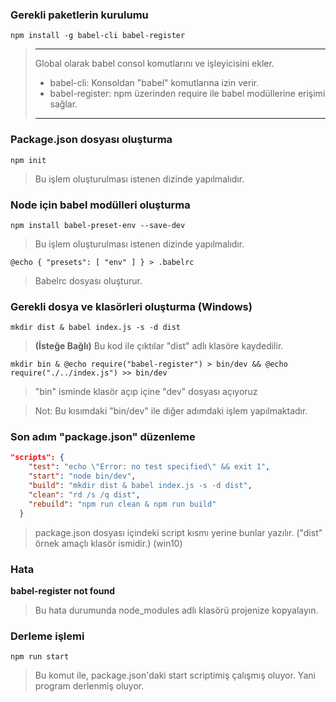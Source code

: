 ### Gerekli paketlerin kurulumu

```CMD
npm install -g babel-cli babel-register
```

> ---
> Global olarak babel consol komutlarını ve işleyicisini ekler.
> * babel-cli: Konsoldan "babel" komutlarına izin verir.
> * babel-register: npm üzerinden require ile babel modüllerine erişimi sağlar.
> ---
### Package.json dosyası oluşturma

```CMD
npm init
```

> Bu işlem oluşturulması istenen dizinde yapılmalıdır.

### Node için babel modülleri oluşturma

 ```CMD
 npm install babel-preset-env --save-dev
 ```
> Bu işlem oluşturulması istenen dizinde yapılmalıdır.

```CMD
@echo { "presets": [ "env" ] } > .babelrc
```
> Babelrc dosyası oluşturur. 

### Gerekli dosya ve klasörleri oluşturma (Windows)

```CMD
mkdir dist & babel index.js -s -d dist
```
> **(İsteğe Bağlı)** Bu kod ile çıktılar "dist" adlı klasöre kaydedilir. 

```CMD
mkdir bin & @echo require("babel-register") > bin/dev && @echo require("./../index.js") >> bin/dev
```

> "bin" isminde klasör açıp içine "dev" dosyası açıyoruz

> Not: Bu kısımdaki "bin/dev" ile diğer adımdaki işlem yapılmaktadır.

### Son adım "package.json" düzenleme

```JSON
"scripts": {
    "test": "echo \"Error: no test specified\" && exit 1",
    "start": "node bin/dev",
    "build": "mkdir dist & babel index.js -s -d dist",
    "clean": "rd /s /q dist",
    "rebuild": "npm run clean & npm run build"
  }
```
> package.json dosyası içindeki script kısmı yerine bunlar yazılır. ("dist" örnek amaçlı klasör ismidir.) (win10)

### Hata 

**babel-register not found**

> Bu hata durumunda node_modules adlı klasörü projenize kopyalayın.

### Derleme işlemi

```NPM
npm run start
```
> Bu komut ile, package.json'daki start scriptimiş çalışmış oluyor. Yani program derlenmiş oluyor.
